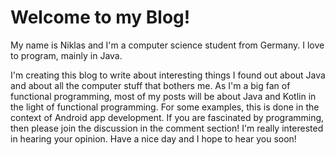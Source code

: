 # Welcome to my Blog!

My name is Niklas and I'm a computer science student from Germany. I love to program, mainly in Java.

I'm creating this blog to write about interesting things I found out about Java and about all the computer stuff that bothers me. As I'm a big fan of functional programming, most of my posts will be about Java and Kotlin in the light of functional programming. For some examples, this is done in the context of Android app development.
If you are fascinated by programming, then please join the discussion in the comment section! I'm really interested in hearing your opinion.
Have a nice day and I hope to hear you soon!
